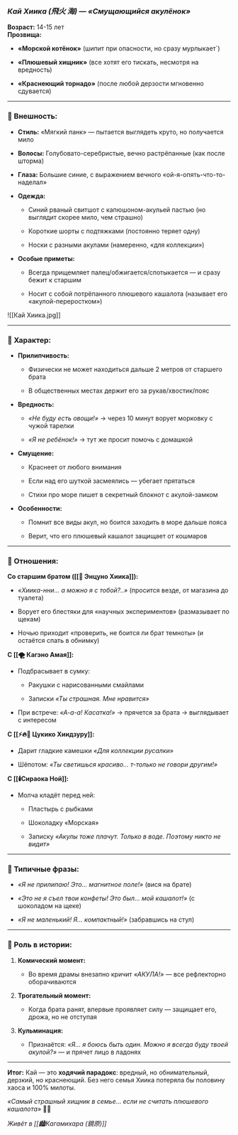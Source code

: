### ***Кай Хиика (飛火 海) — «Смущающийся акулёнок»***

**Возраст:** 14-15 лет  
**Прозвища:**

- **«Морской котёнок»** (шипит при опасности, но сразу мурлыкает`)
    
- **«Плюшевый хищник»** (все хотят его тискать, несмотря на вредность)
    
- **«Краснеющий торнадо»** (после любой дерзости мгновенно сдувается)
    

---

### **🌊 Внешность:**

- **Стиль:** «Мягкий панк» — пытается выглядеть круто, но получается мило
    
- **Волосы:** Голубовато-серебристые, вечно растрёпанные (как после шторма)
    
- **Глаза:** Большие синие, с выражением вечного «ой-я-опять-что-то-наделал»
    
- **Одежда:**
    
    - Синий рваный свитшот с капюшоном-акульей пастью (но выглядит скорее мило, чем страшно)
        
    - Короткие шорты с подтяжками (постоянно теряет одну)
        
    - Носки с разными акулами (намеренно, «для коллекции»)
        
- **Особые приметы:**
    
    - Всегда прищемляет палец/обжигается/спотыкается — и сразу бежит к старшим
        
    - Носит с собой потрёпанного плюшевого кашалота (называет его «акулой-переростком»)
        

![[Кай Хиика.jpg]]

---

### **🦈 Характер:**

- **Прилипчивость:**
    
    - Физически не может находиться дальше 2 метров от старшего брата
        
    - В общественных местах держит его за рукав/хвостик/пояс
        
- **Вредность:**
    
    - _«Не буду есть овощи!»_ → через 10 минут ворует морковку с чужой тарелки
        
    - _«Я не ребёнок!»_ → тут же просит помочь с домашкой
        
- **Смущение:**
    
    - Краснеет от любого внимания
        
    - Если над его шуткой засмеялись — убегает прятаться
        
    - Стихи про море пишет в секретный блокнот с акулой-замком
        
- **Особенности:**
    
    - Помнит все виды акул, но боится заходить в море дальше пояса
        
    - Верит, что его плюшевый кашалот защищает от кошмаров
        

---

### **💞 Отношения:**

**Со старшим братом ([[🎀 Энцуно Хиика]]):**

- _«Хиика-нни… а можно я с тобой?..»_ (просится везде, от магазина до туалета)
    
- Ворует его блестяки для «научных экспериментов» (размазывает по щекам)
    
- Ночью приходит «проверить, не боится ли брат темноты» (и остаётся спать в обнимку)
    

**С [[🌪️ Кагэно Амая]]:**

- Подбрасывает в сумку:
    
    - Ракушки с нарисованными смайлами
        
    - Записки _«Ты страшная. Мне нравится»_
        
- При встрече: _«А-а-а! Касатка!»_ → прячется за брата → выглядывает с интересом
    

**С [[⚡🔥🌙 Цукико Хиидзуру]]:**

- Дарит гладкие камешки _«Для коллекции русалки»_
    
- Шёпотом: _«Ты светишься красиво… т-только не говори другим!»_
    

**С [[🕯️Сираока Ной]]:**

- Молча кладёт перед ней:
    
    - Пластырь с рыбками
        
    - Шоколадку «Морская»
        
    - Записку _«Акулы тоже плачут. Только в воде. Поэтому никто не видит»_
        

---

### **🎤 Типичные фразы:**

- _«Я не прилипаю! Это… магнитное поле!»_ (вися на брате)
    
- _«Это не я съел твои конфеты! Это был… мой кашалот!»_ (с шоколадом на щеке)
    
- _«Я не маленький! Я… компактный!»_ (забравшись на стул)
    

---

### **🌊 Роль в истории:**

1. **Комический момент:**
    
    - Во время драмы внезапно кричит _«АКУЛА!»_ — все рефлекторно оборачиваются
        
2. **Трогательный момент:**
    
    - Когда брата ранят, впервые проявляет силу — защищает его, дрожа, но не отступая
        
3. **Кульминация:**
    
    - Признаётся: _«Я… я боюсь быть один. Можно я всегда буду твоей акулой?»_ — и прячет лицо в ладонях
        

---

**Итог:** Кай — это **ходячий парадокс**: вредный, но обнимательный, дерзкий, но краснеющий. Без него семья Хиика потеряла бы половину хаоса и 100% милоты.

_«Самый страшный хищник в семье… если не считать плюшевого кашалота»_ 🌊💙


_Живёт в [[🏙️Кагамихара (鏡原)]]_
